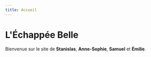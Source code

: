 ```yaml
---
title: Accueil
---
```

# L'Échappée Belle

Bienvenue sur le site de **Stanislas**, **Anne-Sophie**, **Samuel** et **Émilie**.